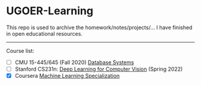 # UGOER-Learning

This repo is used to archive the homework/notes/projects/... I have finished in open educational resources.

---

Course list:

- [ ] CMU 15-445/645 (Fall 2020) [Database Systems](https://15445.courses.cs.cmu.edu/fall2020/) 
- [ ] Stanford CS231n: [Deep Learning for Computer Vision](http://cs231n.stanford.edu/) (Spring 2022)
- [x] Coursera [Machine Learning Specialization](https://www.coursera.org/specializations/machine-learning-introduction)
